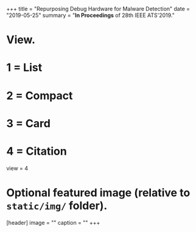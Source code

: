 +++
title = "Repurposing Debug Hardware for Malware Detection"
date = "2019-05-25"
summary = "**In Proceedings** of 28th IEEE ATS'2019."
# View.
#   1 = List
#   2 = Compact
#   3 = Card
#   4 = Citation
view = 4

# Optional featured image (relative to `static/img/` folder).
[header]
image = ""
caption = ""
+++

